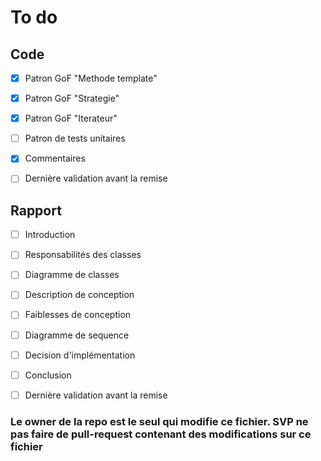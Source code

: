 # To do

## Code

- [X] Patron GoF "Methode template"
- [X] Patron GoF "Strategie"
- [X] Patron GoF "Iterateur"
- [ ] Patron de tests unitaires
- [X] Commentaires
- [ ] Dernière validation avant la remise




## Rapport

- [ ] Introduction
- [ ] Responsabilités des classes
- [ ] Diagramme de classes
- [ ] Description de conception
- [ ] Faiblesses de conception
- [ ] Diagramme de sequence
- [ ] Decision d'implémentation
- [ ] Conclusion
- [ ] Dernière validation avant la remise






### Le owner de la repo est le seul qui modifie ce fichier. SVP ne pas faire de pull-request contenant des modifications sur ce fichier
